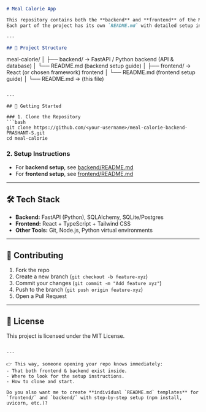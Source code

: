 ```markdown
# Meal Calorie App

This repository contains both the **backend** and **frontend** of the Meal Calorie application.  
Each part of the project has its own `README.md` with detailed setup instructions.

---

## 📂 Project Structure

```

meal-calorie/
│
├── backend/   → FastAPI / Python backend (API & database)
│   └── README.md (backend setup guide)
│
├── frontend/  → React (or chosen framework) frontend
│   └── README.md (frontend setup guide)
│
└── README.md  → (this file)

````

---

## 🚀 Getting Started

### 1. Clone the Repository
```bash
git clone https://github.com/<your-username>/meal-calorie-backend-PRASHANT-S.git
cd meal-calorie
````

### 2. Setup Instructions

* For **backend setup**, see [backend/README.md](./backend/README.md)
* For **frontend setup**, see [frontend/README.md](./frontend/README.md)

---

## 🛠 Tech Stack

* **Backend:** FastAPI (Python), SQLAlchemy, SQLite/Postgres
* **Frontend:** React + TypeScript + Tailwind CSS
* **Other Tools:** Git, Node.js, Python virtual environments

---

## 🤝 Contributing

1. Fork the repo
2. Create a new branch (`git checkout -b feature-xyz`)
3. Commit your changes (`git commit -m "Add feature xyz"`)
4. Push to the branch (`git push origin feature-xyz`)
5. Open a Pull Request

---

## 📜 License

This project is licensed under the MIT License.

```

---

👉 This way, someone opening your repo knows immediately:
- That both frontend & backend exist inside.
- Where to look for the setup instructions.
- How to clone and start.  

Do you also want me to create **individual `README.md` templates** for `frontend/` and `backend/` with step-by-step setup (npm install, uvicorn, etc.)?
```
